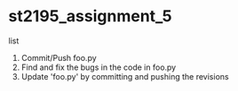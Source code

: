 # st2195_assignment_5

list
1. Commit/Push foo.py
2. Find and fix the bugs in the code in foo.py
3. Update 'foo.py' by committing and pushing the revisions
